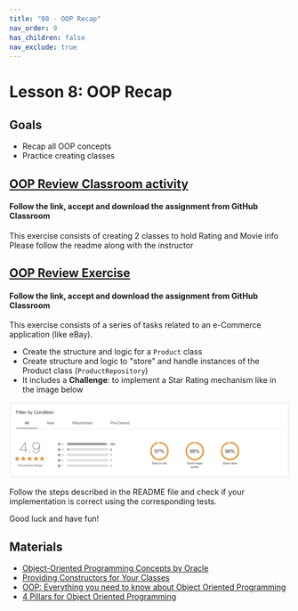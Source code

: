 ```yaml
---
title: "08 - OOP Recap"
nav_order: 9
has_children: false
nav_exclude: true
---
```


# Lesson 8: OOP Recap

## Goals

- Recap all OOP concepts
- Practice creating classes

## [OOP Review Classroom activity](https://classroom.github.com/a/mz9NMDhd)

#### Follow the link, accept and download the assignment from GitHub Classroom

This exercise consists of creating 2 classes to hold Rating and Movie info
Please follow the readme along with the instructor

## [OOP Review Exercise](https://classroom.github.com/a/bRZeqLql)

#### Follow the link, accept and download the assignment from GitHub Classroom

This exercise consists of a series of tasks related to an e-Commerce application (like eBay).

- Create the structure and logic for a `Product` class
- Create structure and logic to "store" and handle instances of the Product class (`ProductRepository`)
- It includes a **Challenge**: to implement a Star Rating mechanism like in the image below

![Star Rating Example](star-rating-ebay.png)

Follow the steps described in the README file and check if your implementation is correct using the corresponding tests.

Good luck and have fun!

## Materials

- [Object-Oriented Programming Concepts by Oracle](https://docs.oracle.com/javase/tutorial/java/concepts/index.html)
- [Providing Constructors for Your Classes](https://docs.oracle.com/javase/tutorial/java/javaOO/constructors.html)
- [OOP: Everything you need to know about Object Oriented Programming](https://medium.com/from-the-scratch/oop-everything-you-need-to-know-about-object-oriented-programming-aee3c18e281b)
- [4 Pillars for Object Oriented Programming](https://www.linkedin.com/pulse/4-pillars-object-oriented-programming-pushkar-kumar/)

